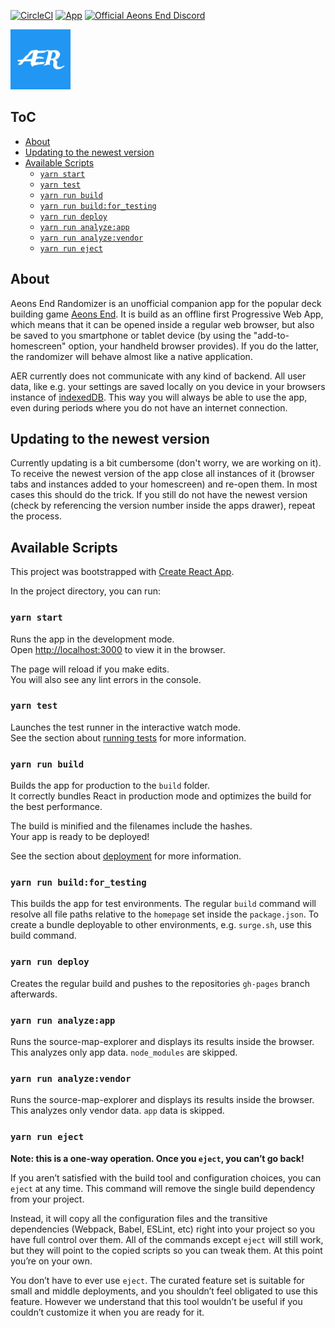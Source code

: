 [![CircleCI](https://circleci.com/gh/on3iro/aeons-end-randomizer/tree/master.svg?style=svg)](https://circleci.com/gh/on3iro/aeons-end-randomizer/tree/master)
[![App](https://img.shields.io/badge/App%3A-https%3A%2F%2Fon3iro.github.io%2Faeons--end--randomizer%2F-%232196f3.svg?style=flat-square)](https://on3iro.github.io/aeons-end-randomizer/)
[![Official Aeons End Discord](https://img.shields.io/badge/AE%20Discord-https%3A%2F%2Fdiscord.gg%2FPvjcfPt-%237289DA.svg?style=flat-squar)](https://discord.gg/PvjcfPt)

![AER](./public/images/android-icon-96x96.png)

## ToC

<!-- vim-markdown-toc GFM -->

* [About](#about)
* [Updating to the newest version](#updating-to-the-newest-version)
* [Available Scripts](#available-scripts)
  * [`yarn start`](#yarn-start)
  * [`yarn test`](#yarn-test)
  * [`yarn run build`](#yarn-run-build)
  * [`yarn run build:for_testing`](#yarn-run-buildfor_testing)
  * [`yarn run deploy`](#yarn-run-deploy)
  * [`yarn run analyze:app`](#yarn-run-analyzeapp)
  * [`yarn run analyze:vendor`](#yarn-run-analyzevendor)
  * [`yarn run eject`](#yarn-run-eject)

<!-- vim-markdown-toc -->


## About

Aeons End Randomizer is an unofficial companion app for the popular deck
building game [Aeons End](https://boardgamegeek.com/boardgame/191189/aeons-end).
It is build as an offline first Progressive Web App, which means that it can be opened inside
a regular web browser, but also be saved to you smartphone or tablet device (by using the
"add-to-homescreen" option, your handheld browser provides).
If you do the latter, the randomizer will behave almost like a native application.

AER currently does not communicate with any kind of backend. All user data, like e.g.
your settings are saved locally on you device in your browsers instance of [indexedDB](https://boardgamegeek.com/boardgame/191189/aeons-end).
This way you will always be able to use the app, even during periods where you do not have an internet connection.


## Updating to the newest version

Currently updating is a bit cumbersome (don't worry, we are working on it).
To receive the newest version of the app close all instances of it (browser tabs and
instances added to your homescreen) and re-open them.
In most cases this should do the trick. If you still do not have the newest version
(check by referencing the version number inside the apps drawer), repeat the process.


## Available Scripts

This project was bootstrapped with [Create React App](https://github.com/facebook/create-react-app).

In the project directory, you can run:

### `yarn start`

Runs the app in the development mode.<br>
Open [http://localhost:3000](http://localhost:3000) to view it in the browser.

The page will reload if you make edits.<br>
You will also see any lint errors in the console.

### `yarn test`

Launches the test runner in the interactive watch mode.<br>
See the section about [running tests](https://facebook.github.io/create-react-app/docs/running-tests) for more information.

### `yarn run build`

Builds the app for production to the `build` folder.<br>
It correctly bundles React in production mode and optimizes the build for the best performance.

The build is minified and the filenames include the hashes.<br>
Your app is ready to be deployed!

See the section about [deployment](https://facebook.github.io/create-react-app/docs/deployment) for more information.


### `yarn run build:for_testing`

This builds the app for test environments. The regular `build` command will resolve
all file paths relative to the `homepage` set inside the `package.json`. To create a bundle
deployable to other environments, e.g. `surge.sh`, use this build command.


### `yarn run deploy`

Creates the regular build and pushes to the repositories `gh-pages` branch afterwards.


### `yarn run analyze:app`

Runs the source-map-explorer and displays its results inside the browser.
This analyzes only app data. `node_modules` are skipped.


### `yarn run analyze:vendor`

Runs the source-map-explorer and displays its results inside the browser.
This analyzes only vendor data. `app` data is skipped.


### `yarn run eject`

**Note: this is a one-way operation. Once you `eject`, you can’t go back!**

If you aren’t satisfied with the build tool and configuration choices, you can `eject` at any time. This command will remove the single build dependency from your project.

Instead, it will copy all the configuration files and the transitive dependencies (Webpack, Babel, ESLint, etc) right into your project so you have full control over them. All of the commands except `eject` will still work, but they will point to the copied scripts so you can tweak them. At this point you’re on your own.

You don’t have to ever use `eject`. The curated feature set is suitable for small and middle deployments, and you shouldn’t feel obligated to use this feature. However we understand that this tool wouldn’t be useful if you couldn’t customize it when you are ready for it.
